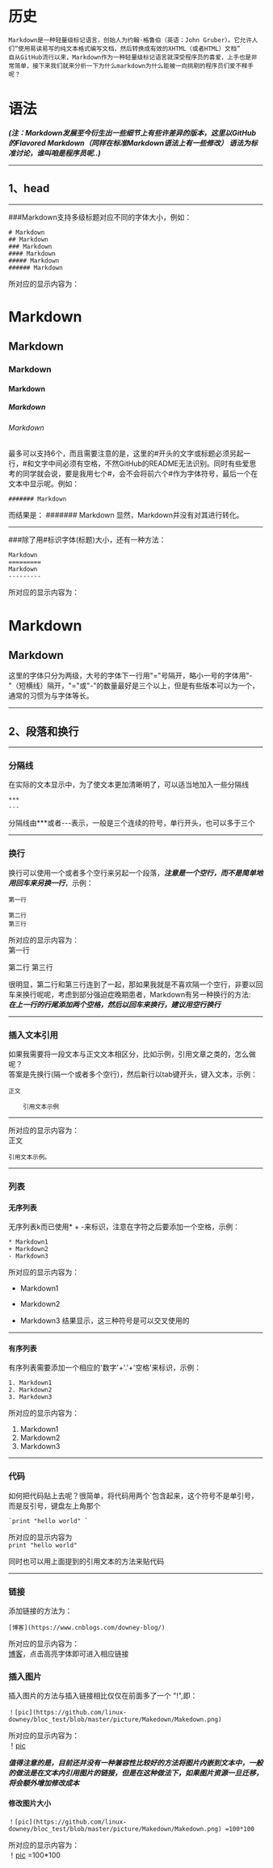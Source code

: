 # 历史

    Markdown是一种轻量级标记语言，创始人为约翰·格鲁伯（英语：John Gruber）。它允许人们“使用易读易写的纯文本格式编写文档，然后转换成有效的XHTML（或者HTML）文档”
    自从GitHub流行以来，Markdown作为一种轻量级标记语言就深受程序员的喜爱，上手也是非常简单，接下来我们就来分析一下为什么markdown为什么能被一向挑剔的程序员们爱不释手呢？


# 语法
***(注：Markdown发展至今衍生出一些细节上有些许差异的版本，这里以GitHub 的Flavored Markdown（同样在标准Markdown语法上有一些修改） 语法为标准讨论，谁叫咱是程序员呢..)***
***
## 1、head
***
###Markdown支持多级标题对应不同的字体大小，例如：

    # Markdown
    ## Markdown
    ### Markdown
    #### Markdown
    ##### Markdown
    ###### Markdown
所对应的显示内容为：
# Markdown  
## Markdown
### Markdown
#### Markdown
##### Markdown
###### Markdown
最多可以支持6个，而且需要注意的是，这里的#开头的文字或标题必须另起一行，#和文字中间必须有空格，不然GitHub的README无法识别。同时有些爱思考的同学就会说，要是我用七个#，会不会将前六个#作为字体符号，最后一个在文本中显示呢。例如：

    ####### Markdown
而结果是：
####### Markdown
显然，Markdown并没有对其进行转化。

***
###除了用#标识字体(标题)大小，还有一种方法：

    Markdown
    =========
    Markdown
    ---------

所对应的显示内容为：

Markdown
========
Markdown
--------
这里的字体只分为两级，大号的字体下一行用"="号隔开，略小一号的字体用"-"（短横线）隔开，"="或"-"的数量最好是三个以上，但是有些版本可以为一个，通常的习惯为与字体等长。
***

## 2、段落和换行
***
### 分隔线 
在实际的文本显示中，为了使文本更加清晰明了，可以适当地加入一些分隔线

    ***
    ---
分隔线由***或者---表示，一般是三个连续的符号，单行开头，也可以多于三个
***
### 换行
换行可以使用一个或者多个空行来另起一个段落，***注意是一个空行，而不是简单地用回车来另换一行***，示例：

    第一行

    第二行
    第三行
所对应的显示内容为：  
第一行

第二行
第三行

很明显，第二行和第三行连到了一起，那如果我就是不喜欢隔一个空行，非要以回车来换行呢呢，考虑到部分强迫症晚期患者，Markdown有另一种换行的方法:  
***在上一行的行尾添加两个空格，然后以回车来换行，建议用空行换行***  
***
### 插入文本引用
如果我需要将一段文本与正文文本相区分，比如示例，引用文章之类的，怎么做呢？  
答案是先换行(隔一个或者多个空行)，然后新行以tab键开头，键入文本，示例：

    正文

        引用文本示例
***
所对应的显示内容为：  
正文

    引用文本示例。
***

### 列表
#### 无序列表
无序列表k而已使用* + -来标识，注意在字符之后要添加一个空格，示例：  

    * Markdown1
    + Markdown2
    - Markdown3
所对应的显示内容为：  
* Markdown1
+ Markdown2
- Markdown3
结果显示，这三种符号是可以交叉使用的  
***
#### 有序列表
有序列表需要添加一个相应的'数字'+'.'+'空格'来标识，示例：  

    1. Markdown1   
    2. Markdown2  
    3. Markdown3  
所对应的显示内容为：  
1. Markdown1
2. Markdown2
3. Markdown3
****

### 代码
如何把代码贴上去呢？很简单，将代码用两个`包含起来，这个符号不是单引号，而是反引号，键盘左上角那个

    `print "hello world" `  
所对应的显示内容为  
`print "hello world"`

同时也可以用上面提到的引用文本的方法来贴代码

***
### 链接  
添加链接的方法为：
    
    [博客](https://www.cnblogs.com/downey-blog/)  
所对应的显示内容为：  
[博客](https://www.cnblogs.com/downey-blog/)，点击高亮字体即可进入相应链接  

### 插入图片
插入图片的方法与插入链接相比仅仅在前面多了一个 "!",即：  

    ！[pic](https://github.com/linux-downey/bloc_test/blob/master/picture/Makedown/Makedown.png)  

所对应的显示内容为：  
！[pic](https://github.com/linux-downey/bloc_test/blob/master/picture/Makedown/Makedown.png)  

***值得注意的是，目前还并没有一种兼容性比较好的方法将图片内嵌到文本中，一般的做法是在文本内引用图片的链接，但是在这种做法下，如果图片资源一旦迁移，将会额外增加修改成本***  
#### 修改图片大小  

    ！[pic](https://github.com/linux-downey/bloc_test/blob/master/picture/Makedown/Makedown.png) =100*100
所对应的显示内容为：  
！[pic](https://github.com/linux-downey/bloc_test/blob/master/picture/Makedown/Makedown.png) =100*100